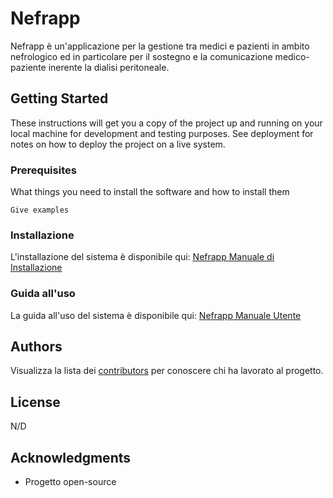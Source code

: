 # Nefrapp

Nefrapp è un'applicazione per la gestione tra medici e pazienti in ambito nefrologico ed in particolare per il sostegno e la comunicazione medico-paziente inerente la dialisi peritoneale.

## Getting Started

These instructions will get you a copy of the project up and running on your local machine for development and testing purposes. See deployment for notes on how to deploy the project on a live system.

### Prerequisites

What things you need to install the software and how to install them

```
Give examples
```

### Installazione

L'installazione del sistema è disponibile qui: [Nefrapp Manuale di Installazione](https://github.com/Francesco182g/Nefrapp/blob/master/Documentazione%20di%20Progetto/Nefrapp_MI_Vers.0.1%20.pdf)

### Guida all'uso

La guida all'uso del sistema è disponibile qui: [Nefrapp Manuale Utente](https://github.com/Francesco182g/Nefrapp/blob/master/Documentazione%20di%20Progetto/Nefrapp_MU_Vers.0.2.pdf)


## Authors

Visualizza la lista dei [contributors](https://github.com/Francesco182g/Nefrapp/graphs/contributors) per conoscere chi ha lavorato al progetto.

## License

N/D

## Acknowledgments

* Progetto open-source
